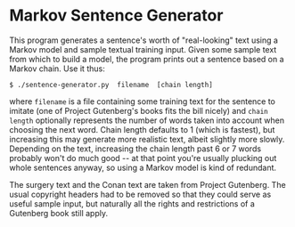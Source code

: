 Markov Sentence Generator
=========================

This program generates a sentence's worth of "real-looking" text using a Markov model and sample textual training input.  Given some sample text from which to build a model, the program prints out a sentence based on a Markov chain.  Use it thus:

`$ ./sentence-generator.py  filename  [chain length]`

where `filename` is a file containing some training text for the sentence to imitate (one of Project Gutenberg's books fits the bill nicely) and `chain length` optionally represents the number of words taken into account when choosing the next word.  Chain length defaults to 1 (which is fastest), but increasing this may generate more realistic text, albeit slightly more slowly.  Depending on the text, increasing the chain length past 6 or 7 words probably won't do much good -- at that point you're usually plucking out whole sentences anyway, so using a Markov model is kind of redundant.

The surgery text and the Conan text are taken from Project Gutenberg.  The usual copyright headers had to be removed so that they could serve as useful sample input, but naturally all the rights and restrictions of a Gutenberg book still apply.

